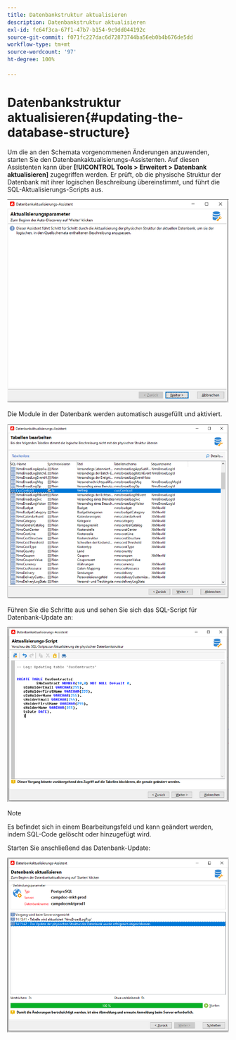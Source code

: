```yaml
---
title: Datenbankstruktur aktualisieren
description: Datenbankstruktur aktualisieren
exl-id: fc64f3ca-67f1-47b7-b154-9c9dd044192c
source-git-commit: f071fc227dac6d72873744ba56eb0b4b676de5dd
workflow-type: tm+mt
source-wordcount: '97'
ht-degree: 100%

---
```


# Datenbankstruktur aktualisieren{#updating-the-database-structure}

Um die an den Schemata vorgenommenen Änderungen anzuwenden, starten Sie den Datenbankaktualisierungs-Assistenten. Auf diesen Assistenten kann über **[!UICONTROL Tools > Erweitert > Datenbank aktualisieren]** zugegriffen werden. Er prüft, ob die physische Struktur der Datenbank mit ihrer logischen Beschreibung übereinstimmt, und führt die SQL-Aktualisierungs-Scripts aus.

![](assets/schema_update.png)

Die Module in der Datenbank werden automatisch ausgefüllt und aktiviert.

![](assets/schema_update_select2.png)

Führen Sie die Schritte aus und sehen Sie sich das SQL-Script für Datenbank-Update an:

![](assets/schema_update2.png)

>[!NOTE]
>
>Es befindet sich in einem Bearbeitungsfeld und kann geändert werden, indem SQL-Code gelöscht oder hinzugefügt wird.

Starten Sie anschließend das Datenbank-Update:

![](assets/schema_update3.png)
